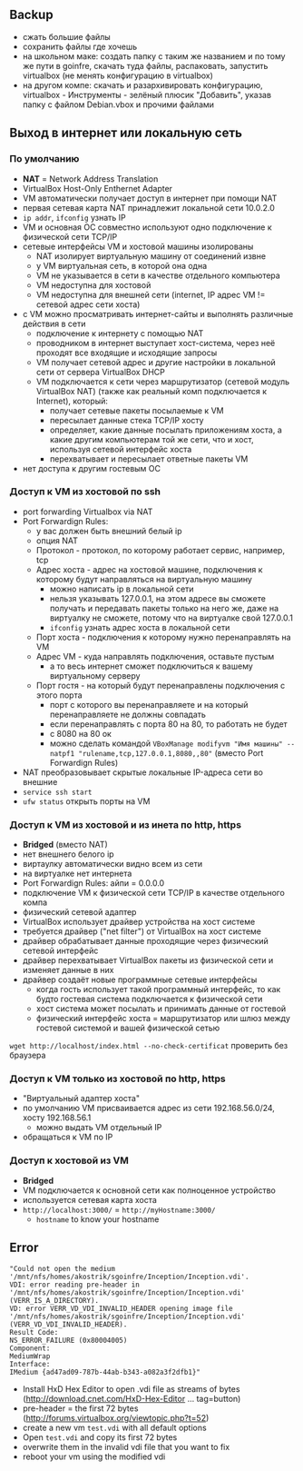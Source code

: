 ## Backup
   + сжать большие файлы
   + сохранить файлы где хочешь
   + на школьном маке: создать папку с таким же названием и по тому же пути в goinfre, скачать туда файлы, распаковать, запустить virtualbox (не менять конфигурацию в virtualbox)
   + на другом компе: скачать и разархивировать конфигурацию, virtualbox - Инструменты - зелёный плюсик "Добавить", указав папку с файлом Debian.vbox и прочими файлами

## Выход в интернет или локальную сеть  

### По умолчанию 
* **NAT** = Network Address Translation
* VirtualBox Host-Only Enthernet Adapter
* VM автоматически получает доступ в интернет при помощи NAT
* первая сетевая карта NAT принадлежит локальной сети 10.0.2.0
* `ip addr`, `ifconfig` узнать IP 
* VM и основная ОС совместно используют одно подключение к физической сети TCP/IP
* сетевые интерфейсы VM и хостовой машины изолированы
  + NAT изолирует виртуальную машину от соединений извне
  + у VM виртуальная сеть, в которой она одна
  + VM не указывается в сети в качестве отдельного компьютера
  + VM недоступна для хостовой
  + VM недоступна для внешней сети (internet, IP адрес VM != сетевой адрес сети хоста)
* с VM можно просматривать интернет-сайты и выполнять различные действия в сети
  + подключение к интернету с помощью NAT
  + проводником в интернет выступает хост-система, через неё проходят все входящие и исходящие запросы
  + VM получает сетевой адрес и другие настройки в локальной сети от сервера VirtualBox DHCP 
  + VM подключается к сети через маршрутизатор (сетевой модуль VirtualBox NAT) (также как реальный комп подключается к Internet), который:
    - получает cетевые пакеты посылаемые к VM 
    - пересылает данные стека TCP/IP хосту
    - определяет, какие данные посылать приложениям хоста, а какие другим компьютерам той же сети, что и хост, используя сетевой интерфейс хоста
    - перехватывает и пересылает ответные пакеты VM
* нет доступа к другим гостевым ОС

### Доступ к VM из хостовой по ssh
* port forwarding Virtualbox via NAT
* Port Forwardign Rules:
  + у вас должен быть внешний белый ip
  + опция NAT
  + Протокол - протокол, по которому работает сервис, например, tcp
  + Адрес хоста - адрес на хостовой машине, подключения к которому будут направляться на виртуальную машину
    - можно написать ip в локальной сети
    - нельзя указывать 127.0.0.1, на этом адресе вы сможете получать и передавать пакеты только на него же, даже на виртуалку не сможете, потому что на виртуалке свой 127.0.0.1
    - `ifconfig` узнать адрес хоста в локальной сети
  + Порт хоста - подключения к которому нужно перенаправлять на VM
  + Адрес VM - куда направлять подключения, оставьте пустым
    - а то весь интернет сможет подключиться к вашему виртуальному серверу 
  + Порт гостя - на который будут перенаправлены подключения с этого порта
    - порт с которого вы перенаправляете и на который перенаправляете не должны совпадать
    - если перенаправлять с порта 80 на 80, то работать не будет
    - с 8080 на 80 ок
    - можно сделать командой `VBoxManage modifyvm "Имя машины" --natpf1 "rulename,tcp,127.0.0.1,8080,,80"` (вместо Port Forwardign Rules)
* NAT преобразовывает скрытые локальные IP-адреса сети во внешние
* `service ssh start`
* `ufw status` открыть порты на VM

### Доступ к VM из хостовой и из инета по http, https
* **Bridged** (вместо NAT)
* нет внешнего белого ip
* виртаулку автоматически видно всем из сети
* на виртуалке нет интернета
* Port Forwardign Rules: айпи = 0.0.0.0
* подключение VM к физической сети TCP/IP в качестве отдельного компа
* физический сетевой адаптер
* VirtualBox использует драйвер устройства на хост системе
* требуется драйвер ("net filter") от VirtualBox на хост системе
* драйвер обрабатывает данные проходящие через физический сетевой интерфейс
* драйвер перехватывает VirtualBox пакеты из физической сети и изменяет данные в них
* драйвер создаёт новые программные сетевые интерфейсы
  + когда гость использует такой программный интерфейс, то как будто гостевая система подключается к физической сети
  + хост система может посылать и принимать данные от гостевой
  + физический интерфейс хоста = маршрутизатор или шлюз между гостевой системой и вашей физической сетью

`wget http://localhost/index.html --no-check-certificat` проверить без браузера

### Доступ к VM только из хостовой по http, https
* "Виртуальный адаптер хоста"
* по умолчанию VM присваивается адрес из сети 192.168.56.0/24, хосту 192.168.56.1
  + можно выдать VM отдельный IP
* обращаться к VM по IP

### Доступ к хостовой из VM
* **Bridged**
* VM подключается к основной сети как полноценное устройство
* используется сетевая карта хоста
* `http://localhost:3000/` = `http://myHostname:3000/`
  + `hostname` to know your hostname

## Error
```
"Could not open the medium '/mnt/nfs/homes/akostrik/sgoinfre/Inception/Inception.vdi'.
VDI: error reading pre-header in '/mnt/nfs/homes/akostrik/sgoinfre/Inception/Inception.vdi' (VERR_IS_A_DIRECTORY).
VD: error VERR_VD_VDI_INVALID_HEADER opening image file '/mnt/nfs/homes/akostrik/sgoinfre/Inception/Inception.vdi' (VERR_VD_VDI_INVALID_HEADER).
Result Code: 
NS_ERROR_FAILURE (0x80004005)
Component: 
MediumWrap
Interface: 
IMedium {ad47ad09-787b-44ab-b343-a082a3f2dfb1}" 
```
* Install HxD Hex Editor to open .vdi file as streams of bytes (http://download.cnet.com/HxD-Hex-Editor ... tag=button)
* pre-header = the first 72 bytes (http://forums.virtualbox.org/viewtopic.php?t=52)
* create a new vm `test.vdi` with all default options
* Open `test.vdi` and copy its first 72 bytes
* overwrite them in the invalid vdi file that you want to fix
* reboot your vm using the modified vdi
